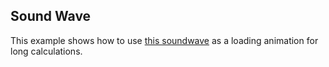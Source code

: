 ## Sound Wave

This example shows how to use [this soundwave](https://x.com/kennedymwavu/status/1763617246344036711) as a loading animation for long calculations.

